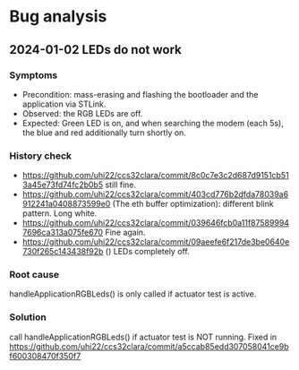 # Bug analysis

## 2024-01-02 LEDs do not work

### Symptoms
- Precondition: mass-erasing and flashing the bootloader and the application via STLink.
- Observed: the RGB LEDs are off.
- Expected: Green LED is on, and when searching the modem (each 5s), the blue and red additionally turn shortly on.

### History check
- https://github.com/uhi22/ccs32clara/commit/8c0c7e3c2d687d9151cb513a45e73fd74fc2b0b5 still fine.
- https://github.com/uhi22/ccs32clara/commit/403cd776b2dfda78039a6912241a0408873599e0 (The eth buffer optimization): different blink pattern. Long white.
- https://github.com/uhi22/ccs32clara/commit/039646fcb0a11f875899947696ca313a075fe670 Fine again.
- https://github.com/uhi22/ccs32clara/commit/09aeefe6f217de3be0640e730f265c143438f92b () LEDs completely off.

### Root cause
handleApplicationRGBLeds() is only called if actuator test is active.

### Solution
call handleApplicationRGBLeds() if actuator test is NOT running. Fixed in https://github.com/uhi22/ccs32clara/commit/a5ccab85edd307058041ce9bf600308470f350f7

